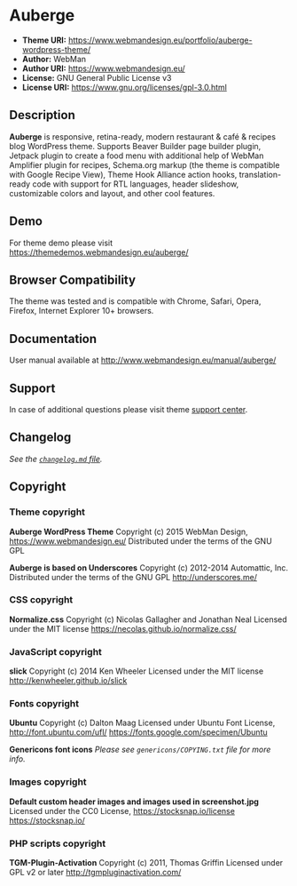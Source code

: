# Auberge

* **Theme URI:**    https://www.webmandesign.eu/portfolio/auberge-wordpress-theme/
* **Author:**       WebMan
* **Author URI:**   https://www.webmandesign.eu/
* **License:**      GNU General Public License v3
* **License URI:**  https://www.gnu.org/licenses/gpl-3.0.html


## Description

**Auberge** is responsive, retina-ready, modern restaurant & café & recipes blog WordPress theme. Supports Beaver Builder page builder plugin, Jetpack plugin to create a food menu with additional help of WebMan Amplifier plugin for recipes, Schema.org markup (the theme is compatible with Google Recipe View), Theme Hook Alliance action hooks, translation-ready code with support for RTL languages, header slideshow, customizable colors and layout, and other cool features.


## Demo

For theme demo please visit https://themedemos.webmandesign.eu/auberge/


## Browser Compatibility

The theme was tested and is compatible with Chrome, Safari, Opera, Firefox, Internet Explorer 10+ browsers.


## Documentation

User manual available at http://www.webmandesign.eu/manual/auberge/


## Support

In case of additional questions please visit theme [support center](https://www.webmandesign.eu/projects-references/#links-support).


## Changelog

*See the [`changelog.md` file](https://github.com/webmandesign/auberge/blob/master/changelog.md).*


## Copyright


### Theme copyright

**Auberge WordPress Theme**
Copyright (c) 2015 WebMan Design, https://www.webmandesign.eu/
Distributed under the terms of the GNU GPL

**Auberge is based on Underscores**
Copyright (c) 2012-2014 Automattic, Inc.
Distributed under the terms of the GNU GPL
http://underscores.me/


### CSS copyright

**Normalize.css**
Copyright (c) Nicolas Gallagher and Jonathan Neal
Licensed under the MIT license
https://necolas.github.io/normalize.css/


### JavaScript copyright

**slick**
Copyright (c) 2014 Ken Wheeler
Licensed under the MIT license
http://kenwheeler.github.io/slick


### Fonts copyright

**Ubuntu**
Copyright (c) Dalton Maag
Licensed under Ubuntu Font License, http://font.ubuntu.com/ufl/
https://fonts.google.com/specimen/Ubuntu

**Genericons font icons**
*Please see `genericons/COPYING.txt` file for more info.*


### Images copyright

**Default custom header images and images used in screenshot.jpg**
Licensed under the CC0 License, https://stocksnap.io/license
https://stocksnap.io/


### PHP scripts copyright

**TGM-Plugin-Activation**
Copyright (c) 2011, Thomas Griffin
Licensed under GPL v2 or later
http://tgmpluginactivation.com/